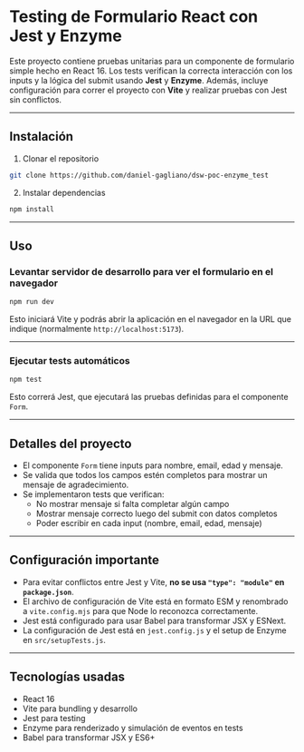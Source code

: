 # Testing de Formulario React con Jest y Enzyme

Este proyecto contiene pruebas unitarias para un componente de formulario simple hecho en React 16. Los tests verifican la correcta interacción con los inputs y la lógica del submit usando **Jest** y **Enzyme**. Además, incluye configuración para correr el proyecto con **Vite** y realizar pruebas con Jest sin conflictos.

---

## Instalación

1. Clonar el repositorio  
```bash
git clone https://github.com/daniel-gagliano/dsw-poc-enzyme_test
```

2. Instalar dependencias  
```bash
npm install
```

---

## Uso

### Levantar servidor de desarrollo para ver el formulario en el navegador

```bash
npm run dev
```

Esto iniciará Vite y podrás abrir la aplicación en el navegador en la URL que indique (normalmente `http://localhost:5173`).

---

### Ejecutar tests automáticos

```bash
npm test
```

Esto correrá Jest, que ejecutará las pruebas definidas para el componente `Form`.

---

## Detalles del proyecto

- El componente `Form` tiene inputs para nombre, email, edad y mensaje.  
- Se valida que todos los campos estén completos para mostrar un mensaje de agradecimiento.  
- Se implementaron tests que verifican:  
  - No mostrar mensaje si falta completar algún campo  
  - Mostrar mensaje correcto luego del submit con datos completos  
  - Poder escribir en cada input (nombre, email, edad, mensaje)  

---

## Configuración importante

- Para evitar conflictos entre Jest y Vite, **no se usa `"type": "module"` en `package.json`**.  
- El archivo de configuración de Vite está en formato ESM y renombrado a `vite.config.mjs` para que Node lo reconozca correctamente.  
- Jest está configurado para usar Babel para transformar JSX y ESNext.  
- La configuración de Jest está en `jest.config.js` y el setup de Enzyme en `src/setupTests.js`.

---

## Tecnologías usadas

- React 16  
- Vite para bundling y desarrollo  
- Jest para testing  
- Enzyme para renderizado y simulación de eventos en tests  
- Babel para transformar JSX y ES6+  
